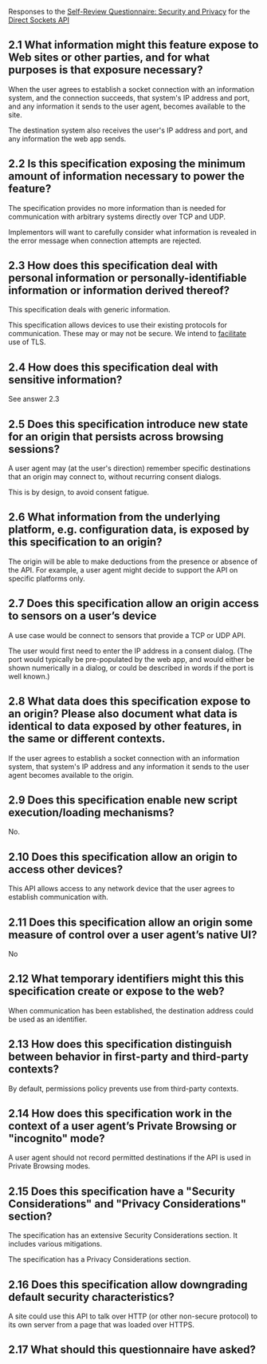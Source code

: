 

Responses to the [Self-Review Questionnaire: Security and Privacy](https://w3ctag.github.io/security-questionnaire/) for the [Direct Sockets API](https://github.com/WICG/raw-sockets/)




## 2.1 What information might this feature expose to Web sites or other parties, and for what purposes is that exposure necessary?

When the user agrees to establish a socket connection with an information system, and the connection succeeds, that system's IP address and port, and any information it sends to the user agent, becomes available to the site.

The destination system also receives the user's IP address and port, and any information the web app sends.


## 2.2 Is this specification exposing the minimum amount of information necessary to power the feature?

The specification provides no more information than is needed for communication with arbitrary systems directly over TCP and UDP.

Implementors will want to carefully consider what information is revealed in the error message when connection attempts are rejected.


## 2.3 How does this specification deal with personal information or personally-identifiable information or information derived thereof?

This specification deals with generic information.

This specification allows devices to use their existing protocols for communication. These may or may not be secure. We intend to [facilitate](https://github.com/WICG/raw-sockets/blob/master/docs/explainer.md#mitigation-7) use of TLS.


## 2.4 How does this specification deal with sensitive information?

See answer 2.3


## 2.5 Does this specification introduce new state for an origin that persists across browsing sessions?

A user agent may (at the user's direction) remember specific destinations that an origin may connect to, without recurring consent dialogs.

This is by design, to avoid consent fatigue.


## 2.6 What information from the underlying platform, e.g. configuration data, is exposed by this specification to an origin?

The origin will be able to make deductions from the presence or absence of the API. For example, a user agent might decide to support the API on specific platforms only.


## 2.7 Does this specification allow an origin access to sensors on a user’s device

A use case would be connect to sensors that provide a TCP or UDP API.

The user would first need to enter the IP address in a consent dialog. (The port would typically be pre-populated by the web app, and would either be shown numerically in a dialog, or could be described in words if the port is well known.)


## 2.8 What data does this specification expose to an origin? Please also document what data is identical to data exposed by other features, in the same or different contexts.

If the user agrees to establish a socket connection with an information system, that system's IP address and any information it sends to the user agent becomes available to the origin.


## 2.9 Does this specification enable new script execution/loading mechanisms?

No.


## 2.10 Does this specification allow an origin to access other devices?

This API allows access to any network device that the user agrees to establish communication with.


## 2.11 Does this specification allow an origin some measure of control over a user agent’s native UI?

No


## 2.12 What temporary identifiers might this this specification create or expose to the web?

When communication has been established, the destination address could be used as an identifier.


## 2.13 How does this specification distinguish between behavior in first-party and third-party contexts?

By default, permissions policy prevents use from third-party contexts.


## 2.14 How does this specification work in the context of a user agent’s Private Browsing or "incognito" mode?

A user agent should not record permitted destinations if the API is used in Private Browsing modes.


## 2.15 Does this specification have a "Security Considerations" and "Privacy Considerations" section?

The specification has an extensive Security Considerations section. It includes various mitigations.

The specification has a Privacy Considerations section.


## 2.16 Does this specification allow downgrading default security characteristics?

A site could use this API to talk over HTTP (or other non-secure protocol) to its own server from a page that was loaded over HTTPS.


## 2.17 What should this questionnaire have asked?


